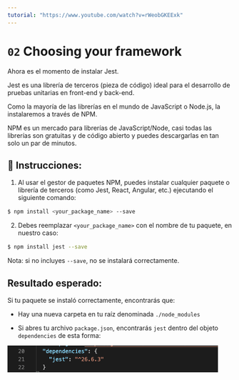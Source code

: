 ```yaml
---
tutorial: "https://www.youtube.com/watch?v=rWeobGKEExk"
---
```


# `02` Choosing your framework

Ahora es el momento de instalar Jest.

Jest es una librería de terceros (pieza de código) ideal para el desarrollo de pruebas unitarias en front-end y back-end.

Como la mayoría de las librerías en el mundo de JavaScript o Node.js, la instalaremos a través de NPM.

NPM es un mercado para librerías de JavaScript/Node, casi todas las librerías son gratuitas y de código abierto y puedes descargarlas en tan solo un par de minutos.

## 📝 Instrucciones: 

1. Al usar el gestor de paquetes NPM, puedes instalar cualquier paquete o librería de terceros (como Jest, React, Angular, etc.) ejecutando el siguiente comando:

```bash
$ npm install <your_package_name> --save
```

2. Debes reemplazar `<your_package_name>` con el nombre de tu paquete, en nuestro caso:

```bash
$ npm install jest --save
```

Nota: si no incluyes `--save`, no se instalará correctamente.

## Resultado esperado:

Si tu paquete se instaló correctamente, encontrarás que:

+ Hay una nueva carpeta en tu raíz denominada `./node_modules`

+ Si abres tu archivo `package.json`, encontrarás `jest` dentro del objeto `dependencies` de esta forma:

![Jest package](../../assets/jest-package.png)
